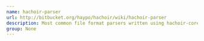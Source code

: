```yaml
---
name: hachoir-parser
url: http://bitbucket.org/haypo/hachoir/wiki/hachoir-parser
description: Most common file format parsers written using hachoir-core.
group: None
---
```

